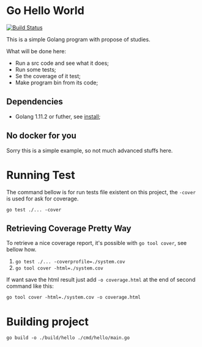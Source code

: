 # Go Hello World

[![Build Status](https://travis-ci.org/roger-russel/go-hello-world.svg?branch=master)](https://travis-ci.org/roger-russel/go-hello-world)

This is a simple Golang program with propose of studies.

What will be done here:

* Run a src code and see what it does;
* Run some tests;
* Se the coverage of it test;
* Make program bin from its code;

## Dependencies

* Golang 1.11.2 or futher, see [install](https://golang.org/doc/install);

## No docker for you

Sorry this is a simple example, so not much advanced stuffs here.

# Running Test

The command bellow is for run tests file existent on this project, the `-cover` is used for ask for coverage.

`go test ./... -cover`

## Retrieving Coverage Pretty Way

To retrieve a nice coverage report, it's possible with `go tool cover`, see bellow how.

1. `go test ./... -coverprofile=./system.cov`
2. `go tool cover -html=./system.cov`

If want save the html result just add `-o coverage.html` at the end of second command like this:

`go tool cover -html=./system.cov -o coverage.html`

# Building project

`go build -o ./build/hello ./cmd/hello/main.go`
